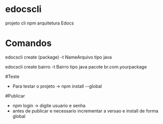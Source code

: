 # edocscli
projeto cli npm arquitetura Edocs

# Comandos
edocscli create (package) -t NameArquivo tipo java

edocscli create bairro -t Bairro tipo java pacote br.com.yourpackage


#Teste
* Para testar o projeto -> npm install --global

#Publicar 
* npm login -> digite usuario e senha
* antes de publicar e necessario incrementar a versao e install de forma global

